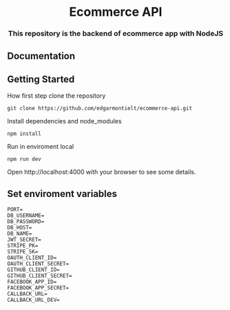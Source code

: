 <h1 align="center">Ecommerce API</h1>

<h3 align="center">
  This repository is the backend of ecommerce app with NodeJS
</h3>

## Documentation


## Getting Started

How first step clone the repository
```
git clone https://github.com/edgarmontielt/ecommerce-api.git
```
Install dependencies and node_modules
```
npm install
```

Run in enviroment local
```
npm run dev
```
Open http://localhost:4000 with your browser to see some details.



## Set enviroment variables

```
PORT=
DB_USERNAME=
DB_PASSWORD=
DB_HOST=
DB_NAME=
JWT_SECRET=
STRIPE_PK=
STRIPE_SK=
OAUTH_CLIENT_ID=
OAUTH_CLIENT_SECRET=
GITHUB_CLIENT_ID=
GITHUB_CLIENT_SECRET=
FACEBOOK_APP_ID=
FACEBOOK_APP_SECRET=
CALLBACK_URL=
CALLBACK_URL_DEV=
```
